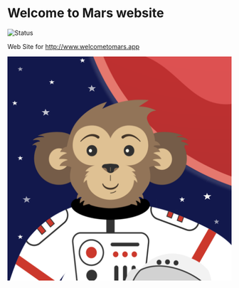 # Welcome to Mars website

![Status](https://img.shields.io/website-up-down-green-red/http/welcometomars.app.svg?label=status)

Web Site for http://www.welcometomars.app

![Sunny](ProfilePicture.png)
